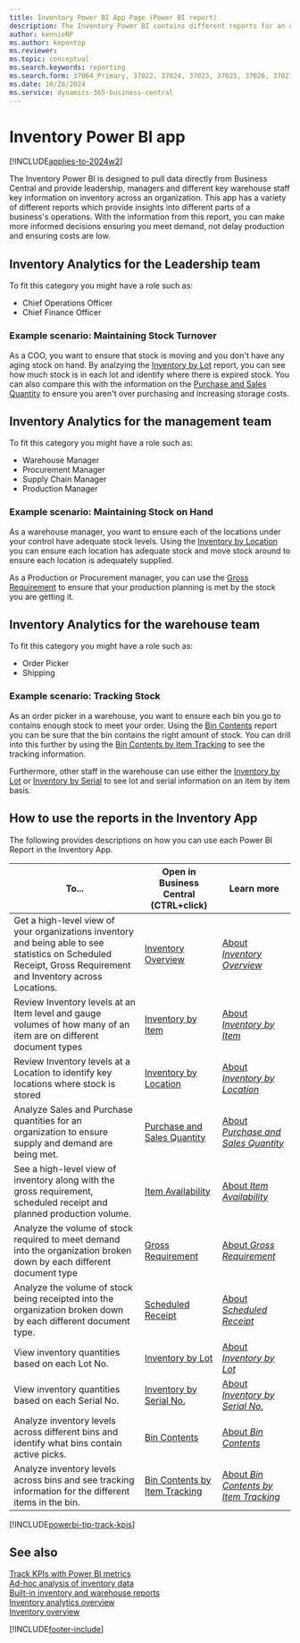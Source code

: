 ```yaml
---
title: Inventory Power BI App Page (Power BI report)
description: The Inventory Power BI contains different reports for an organizations inventory reporting needs
author: kennieNP
ms.author: kepontop
ms.reviewer: 
ms.topic: conceptual
ms.search.keywords: reporting
ms.search.form: 37064_Primary, 37022, 37024, 37023, 37025, 37026, 37027, 37028, 37029, 37030, 37031, 37032
ms.date: 10/28/2024
ms.service: dynamics-365-business-central
---
```


# Inventory Power BI app

[!INCLUDE[applies-to-2024w2](includes/applies-to-2024w2.md)]

The Inventory Power BI is designed to pull data directly from Business Central and provide leadership, managers and different key warehouse staff key information on inventory across an organization. This app has a variety of different reports which provide insights into different parts of a business's operations. With the information from this report, you can make more informed decisions ensuring you meet demand, not delay production and ensuring costs are low.

## Inventory Analytics for the Leadership team
To fit this category you might have a role such as:
- Chief Operations Officer
- Chief Finance Officer

### Example scenario: Maintaining Stock Turnover
As a COO, you want to ensure that stock is moving and you don't have any aging stock on hand. By analzying the [Inventory by Lot](inventory-powerbi-inventory-by-lot.md) report, you can see how much stock is in each lot and identify where there is expired stock. You can also compare this with the information on the [Purchase and Sales Quantity](inventory-powerbi-purchase-and-sales-qty.md) to ensure you aren't over purchasing and increasing storage costs. 


## Inventory Analytics for the management team
To fit this category you might have a role such as:
- Warehouse Manager
- Procurement Manager
- Supply Chain Manager
- Production Manager

### Example scenario: Maintaining Stock on Hand
As a warehouse manager, you want to ensure each of the locations under your control have adequate stock levels. Using the [Inventory by Location](inventory-powerbi-inventory-by-location.md) you can ensure each location has adequate stock and move stock around to ensure each location is adequately supplied.

As a Production or Procurement manager, you can use the [Gross Requirement](inventory-powerbi-gross-requirement.md) to ensure that your production planning is met by the stock you are getting it. 

## Inventory Analytics for the warehouse team
To fit this category you might have a role such as:
- Order Picker
- Shipping 

### Example scenario: Tracking Stock
As an order picker in a warehouse, you want to ensure each bin you go to contains enough stock to meet your order. Using the [Bin Contents](inventory-powerbi-bin-contents.md) report you can be sure that the bin contains the right amount of stock. You can drill into this further by using the [Bin Contents by Item Tracking](inventory-powerbi-bin-contents-by-item-tracking.md) to see the tracking information.

Furthermore, other staff in the warehouse can use either the [Inventory by Lot](inventory-powerbi-inventory-by-lot.md) or [Inventory by Serial](inventory-powerbi-inventory-by-serial-no.md) to see lot and serial information on an item by item basis.


## How to use the reports in the Inventory App

The following provides descriptions on how you can use each Power BI Report in the Inventory App.

|To... | Open in Business Central (CTRL+click) | Learn more	|
|------|---------------------------------------|----------- |
|Get a high-level view of your organizations inventory and being able to see statistics on Scheduled Receipt, Gross Requirement and Inventory across Locations. | [Inventory Overview](https://businesscentral.dynamics.com?page=37022) | [About *Inventory Overview*](inventory-powerbi-inventory-overview.md)|
|Review Inventory levels at an Item level and gauge volumes of how many of an item are on different document types | [Inventory by Item](https://businesscentral.dynamics.com?page=37024) | [About *Inventory by Item*](inventory-powerbi-inventory-by-item.md)|
|Review Inventory levels at a Location to identify key locations where stock is stored | [Inventory by Location](https://businesscentral.dynamics.com?page=37023) | [About *Inventory by Location*](inventory-powerbi-inventory-by-location.md)|
|Analyze Sales and Purchase quantities for an organization to ensure supply and demand are being met. | [Purchase and Sales Quantity](https://businesscentral.dynamics.com?page=37025) | [About *Purchase and Sales Quantity*](inventory-powerbi-purchase-and-sales-qty.md)|
|See a high-level view of inventory along with the gross requirement, scheduled receipt and planned production volume. | [Item Availability](https://businesscentral.dynamics.com?page=37026) | [About *Item Availability*](inventory-powerbi-item-availability.md)|
|Analyze the volume of stock required to meet demand into the organization broken down by each different document type | [Gross Requirement](https://businesscentral.dynamics.com?page=37027) | [About *Gross Requirement*](inventory-powerbi-gross-requirement.md)|
|Analyze the volume of stock being receipted into the organization broken down by each different document type. | [Scheduled Receipt](https://businesscentral.dynamics.com?page=37028) | [About *Scheduled Receipt*](inventory-powerbi-scheduled-receipt.md)|
|View inventory quantities based on each Lot No. | [Inventory by Lot](https://businesscentral.dynamics.com?page=37029) | [About *Inventory by Lot*](inventory-powerbi-inventory-by-lot.md)|
|View inventory quantities based on each Serial No. | [Inventory by Serial No.](https://businesscentral.dynamics.com?page=37030) | [About *Inventory by Serial No.*](inventory-powerbi-inventory-by-serial-no.md)|
|Analyze inventory levels across different bins and identify what bins contain active picks. | [Bin Contents](https://businesscentral.dynamics.com?page=37031) | [About *Bin Contents*](inventory-powerbi-bin-contents.md)|
|Analyze inventory levels across bins and see tracking information for the different items in the bin. | [Bin Contents by Item Tracking](https://businesscentral.dynamics.com?page=37032) | [About *Bin Contents by Item Tracking*](inventory-powerbi-bin-contents-by-item-tracking.md)|


[!INCLUDE[powerbi-tip-track-kpis](includes/powerbi-tip-track-kpis.md)]

## See also

[Track KPIs with Power BI metrics](track-kpis-with-power-bi-metrics.md)   
[Ad-hoc analysis of inventory data](ad-hoc-analysis-inventory.md)   
[Built-in inventory and warehouse reports](inventory-WMS-reports.md)  
[Inventory analytics overview](inventory-analytics-overview.md)   
[Inventory overview](inventory-manage-inventory.md)  

[!INCLUDE[footer-include](includes/footer-banner.md)]
